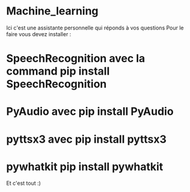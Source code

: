 # Machine_learning
Ici c'est une assistante personnelle qui réponds à vos questions
Pour le faire vous devez installer :
# SpeechRecognition avec la command pip install SpeechRecognition
# PyAudio avec pip install PyAudio
# pyttsx3 avec pip install pyttsx3
# pywhatkit pip install pywhatkit

Et c'est tout :)
